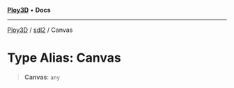 [**Ploy3D**](../../../README.md) • **Docs**

***

[Ploy3D](../../../README.md) / [sdl2](../README.md) / Canvas

# Type Alias: Canvas

> **Canvas**: `any`
